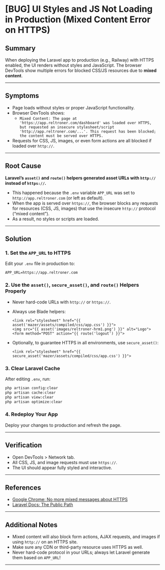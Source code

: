 # [BUG] UI Styles and JS Not Loading in Production (Mixed Content Error on HTTPS)

## Summary

When deploying the Laravel app to production (e.g., Railway) with HTTPS enabled, the UI renders without styles and JavaScript. The browser DevTools show multiple errors for blocked CSS/JS resources due to **mixed content**.

---

## Symptoms

- Page loads without styles or proper JavaScript functionality.
- Browser DevTools shows:
  - `Mixed Content: The page at 'https://app.reltroner.com/dashboard' was loaded over HTTPS, but requested an insecure stylesheet/script 'http://app.reltroner.com/...'. This request has been blocked; the content must be served over HTTPS.`
- Requests for CSS, JS, images, or even form actions are all blocked if loaded over `http://`.

---

## Root Cause

**Laravel’s `asset()` and `route()` helpers generated asset URLs with `http://` instead of `https://`.**
- This happened because the `.env` variable `APP_URL` was set to `http://app.reltroner.com` (or left as default).
- When the app is served over `https://`, the browser blocks any requests for resources (CSS, JS, images) that use the insecure `http://` protocol (“mixed content”).
- As a result, no styles or scripts are loaded.

---

## Solution

### 1. **Set the `APP_URL` to HTTPS**

Edit your `.env` file in production to:

```env
APP_URL=https://app.reltroner.com
````

### 2. **Use the `asset()`, `secure_asset()`, and `route()` Helpers Properly**

* Never hard-code URLs with `http://` or `https://`.

* Always use Blade helpers:

  ```blade
  <link rel="stylesheet" href="{{ asset('mazer/assets/compiled/css/app.css') }}">
  <img src="{{ asset('images/reltroner-hrm1.png') }}" alt="Logo">
  <form method="POST" action="{{ route('logout') }}">
  ```

* Optionally, to guarantee HTTPS in all environments, use `secure_asset()`:

  ```blade
  <link rel="stylesheet" href="{{ secure_asset('mazer/assets/compiled/css/app.css') }}">
  ```

### 3. **Clear Laravel Cache**

After editing `.env`, run:

```bash
php artisan config:clear
php artisan cache:clear
php artisan view:clear
php artisan optimize:clear
```

### 4. **Redeploy Your App**

Deploy your changes to production and refresh the page.

---

## Verification

* Open DevTools > Network tab.
* All CSS, JS, and image requests must use `https://`.
* The UI should appear fully styled and interactive.

---

## References

* [Google Chrome: No more mixed messages about HTTPS](https://blog.chromium.org/2019/10/no-more-mixed-messages-about-https.html)
* [Laravel Docs: The Public Path](https://laravel.com/docs/12.x/helpers#method-asset)

---

## Additional Notes

* Mixed content will also block form actions, AJAX requests, and images if using `http://` on an HTTPS site.
* Make sure any CDN or third-party resource uses HTTPS as well.
* Never hard-code protocol in your URLs; always let Laravel generate them based on `APP_URL`!

---
